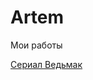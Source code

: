 # Artem
Мои работы

[Сериал Ведьмак](ZireaelPX.github.io/Ведьмак(вёрстка)/ "Мой промо-сайт Ведьмак")
